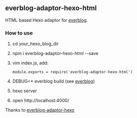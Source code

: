 ## everblog-adaptor-hexo-html

HTML based Hexo adaptor for [everblog](https://github.com/everblogjs/everblog).

### How to use

1. cd your_hexo_blog_dir

2. npm i everblog-adaptor-hexo-html --save

3. vim index.js, add:

    ```
    module.exports = require('everblog-adaptor-hexo-html')
    ```

4. DEBUG=* everblog build (see [everblog](https://github.com/everblogjs/everblog))

5. hexo server

6. open http://localhost:4000/



Thanks to [everblog-adaptor-hexo](https://github.com/everblogjs/everblog-adaptor-hexo)